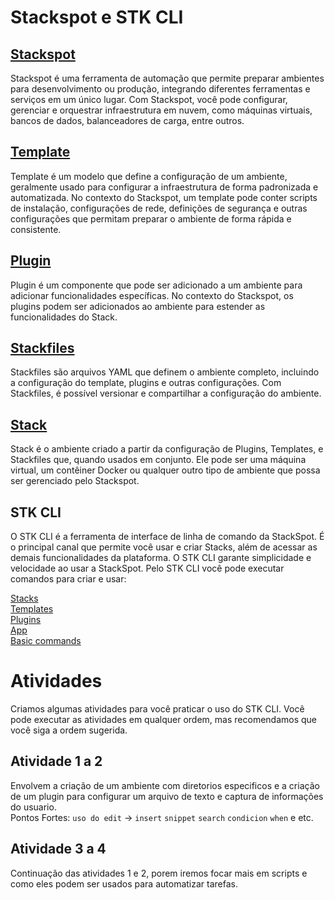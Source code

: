 # Stackspot e STK CLI

## [Stackspot](https://docs.stackspot.com/docs/getting-started/how-it-works/)
Stackspot é uma ferramenta de automação que permite preparar ambientes para desenvolvimento ou produção,
integrando diferentes ferramentas e serviços em um único lugar. Com Stackspot, você pode configurar,
gerenciar e orquestrar infraestrutura em nuvem, como máquinas virtuais, bancos de dados, balanceadores de carga,
entre outros.

## [Template](https://docs.stackspot.com/docs/use-stacks/user-tutorials/create-project/)
Template é um modelo que define a configuração de um ambiente, geralmente usado para configurar a infraestrutura de forma padronizada e automatizada.
No contexto do Stackspot, um template pode conter scripts de instalação, configurações de rede,
definições de segurança e outras configurações que permitam preparar o ambiente de forma rápida e consistente.

## [Plugin](https://docs.stackspot.com/docs/use-stacks/user-tutorials/apply-plugin/)
Plugin é um componente que pode ser adicionado a um ambiente para adicionar funcionalidades específicas.
No contexto do Stackspot, os plugins podem ser adicionados ao ambiente para estender as funcionalidades do Stack.

## [Stackfiles](https://docs.stackspot.com/docs/use-stacks/user-tutorials/use-stackfile/)
Stackfiles são arquivos YAML que definem o ambiente completo, incluindo a configuração do template,
plugins e outras configurações. Com Stackfiles, é possível versionar e compartilhar a configuração do ambiente.

## [Stack](https://docs.stackspot.com/docs/create-stacks/quickstart/)
Stack é o ambiente criado a partir da configuração de Plugins, Templates, e Stackfiles que, quando usados em conjunto. Ele pode ser uma máquina virtual,
um contêiner Docker ou qualquer outro tipo de ambiente que possa ser gerenciado pelo Stackspot.

## STK CLI
O STK CLI é a ferramenta de interface de linha de comando da StackSpot. É o principal canal que permite você usar e criar Stacks, além de acessar as demais funcionalidades da plataforma. O STK CLI garante simplicidade e velocidade ao usar a StackSpot. Pelo STK CLI você pode executar comandos para criar e usar:

[Stacks](#stackspot)<br>
[Templates](#template)<br>
[Plugins](#plugin)<br>
[App](#stack)<br>
[Basic commands](https://gist.github.com/wwwwelton/ec2d8b41333d105752859200a541be7b)

# Atividades
Criamos algumas atividades para você praticar o uso do STK CLI. Você pode executar as atividades em qualquer ordem, mas recomendamos que você siga a ordem sugerida.

## Atividade 1 a 2

Envolvem a criação de um ambiente com diretorios especificos e a criação de um plugin para configurar um arquivo de texto e captura de informações do usuario.<br>
Pontos Fortes: `uso do edit` -> `insert` `snippet` `search` `condicion` `when` e etc.

## Atividade 3 a 4

Continuação das atividades 1 e 2, porem iremos focar mais em scripts e como eles podem ser usados para automatizar tarefas.<br>
